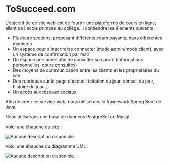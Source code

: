 # ToSucceed.com

L'objectif de ce site web est de fournir une plateforme de cours en ligne, allant de l'école primaire au collège.
Il contiendra les éléments suivants :

- Plusieurs sections, proposant différents cours payants, dans différentes manières
- Un espace pour s'inscrire/se connecter (mode admin/mode client), avec un système de confirmation par mail
- Un espace personnel afin de consulter son profil (informations personnelles, cours consultés)
- Des moyens de communication entre les clients et les propriétaires du site
- Des rubriques sur la page d'accueil (citation du jour, conseil du jour, histoire du jour...)
- Un accès aux réseaux sociaux 



Afin de créer ce service web, nous utiliserons le framework Spring Boot de Java.

Nous utiliserons une base de données PostgreSql ou Mysql.



Voici une ébauche du site :

![Aucune description disponible.](https://scontent-cdg2-1.xx.fbcdn.net/v/t1.15752-9/243190875_1298246010605636_3773968241045923314_n.png?_nc_cat=108&ccb=1-5&_nc_sid=ae9488&_nc_ohc=fZjPDIr-fT0AX8hO08-&_nc_ht=scontent-cdg2-1.xx&oh=49a2d7849520ef204ee64ea3fbc69e50&oe=618D77E9)

Voici une ébauche du diagramme UML :

![Aucune description disponible.](https://scontent-cdg2-1.xx.fbcdn.net/v/t1.15752-9/245163936_595822478225150_5257693332386759412_n.png?_nc_cat=107&ccb=1-5&_nc_sid=ae9488&_nc_ohc=Q3BgBzmbzUwAX9vh5_W&_nc_ht=scontent-cdg2-1.xx&oh=cc629e054275506207a3a5b2133aed3e&oe=618CDCFA)





